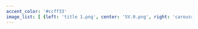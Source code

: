 ```yaml
---
accent_color: '#ccff33'
image_list: [ {left: 'title 1.png', center: 'SV.0.png', right: 'caroussel5.jpg'}, {left: 'caroussel5.jpg', center: 'caroussel5.jpg',  right: 'caroussel5.jpg'}]
---
```

